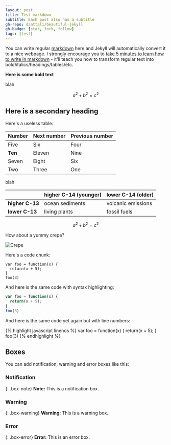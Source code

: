 ```yaml
---
layout: post
title: Test markdown
subtitle: Each post also has a subtitle
gh-repo: daattali/beautiful-jekyll
gh-badge: [star, fork, follow]
tags: [test]
---
```


You can write regular [markdown](http://markdowntutorial.com/) here and Jekyll will automatically convert it to a nice webpage.  I strongly encourage you to [take 5 minutes to learn how to write in markdown](http://markdowntutorial.com/) - it'll teach you how to transform regular text into bold/italics/headings/tables/etc.

**Here is some bold text**

blah

$$ a^2 + b^2 = c^2 $$

## Here is a secondary heading

Here's a useless table:

| Number | Next number | Previous number |
| :------ |:--- | :--- |
| Five | Six | Four |
| **Ten** | Eleven | Nine |
| Seven | Eight | Six |
| Two | Three | One |

blah

| | higher C-14 (younger) | lower C-14 (older) |
| :------ |:--- | :--- |
| **higher C-13** | ocean sediments | volcanic emissions |
| **lower C-13** | living plants | fossil fuels |

$$ a^2 + b^2 = c^2 $$

How about a yummy crepe?

![Crepe](http://s3-media3.fl.yelpcdn.com/bphoto/cQ1Yoa75m2yUFFbY2xwuqw/348s.jpg)

Here's a code chunk:

~~~
var foo = function(x) {
  return(x + 5);
}
foo(3)
~~~

And here is the same code with syntax highlighting:

```javascript
var foo = function(x) {
  return(x + 5);
}
foo(3)
```

And here is the same code yet again but with line numbers:

{% highlight javascript linenos %}
var foo = function(x) {
  return(x + 5);
}
foo(3)
{% endhighlight %}

## Boxes
You can add notification, warning and error boxes like this:

### Notification

{: .box-note}
**Note:** This is a notification box.

### Warning

{: .box-warning}
**Warning:** This is a warning box.

### Error

{: .box-error}
**Error:** This is an error box.
